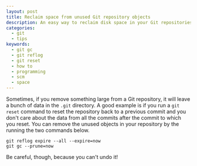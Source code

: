 ```yaml
---
layout: post
title: Reclaim space from unused Git repository objects
description: An easy way to reclaim disk space in your Git repositories after removing history.
categories:
  - git
  - tips
keywords:
  - git gc
  - git reflog
  - git reset
  - how to
  - programming
  - scm
  - space
---
```

Sometimes, if you remove something large from a Git repository, it will leave a bunch of data in the
`.git` directory. A good example is if you run a `git reset` command to reset the repository back to
a previous commit and you don't care about the data from all the commits after the commit to which
you reset. You can remove the unused objects in your repository by the running the two commands
below.

    git reflog expire --all --expire=now
    git gc --prune=now

Be careful, though, because you can't undo it!
